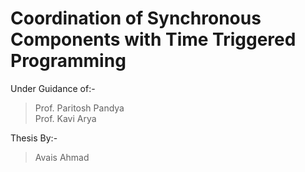 # Coordination of Synchronous Components with Time Triggered Programming

Under Guidance of:-
> Prof. Paritosh Pandya<br>
> Prof. Kavi Arya<br>

Thesis By:-
> Avais Ahmad<br>

